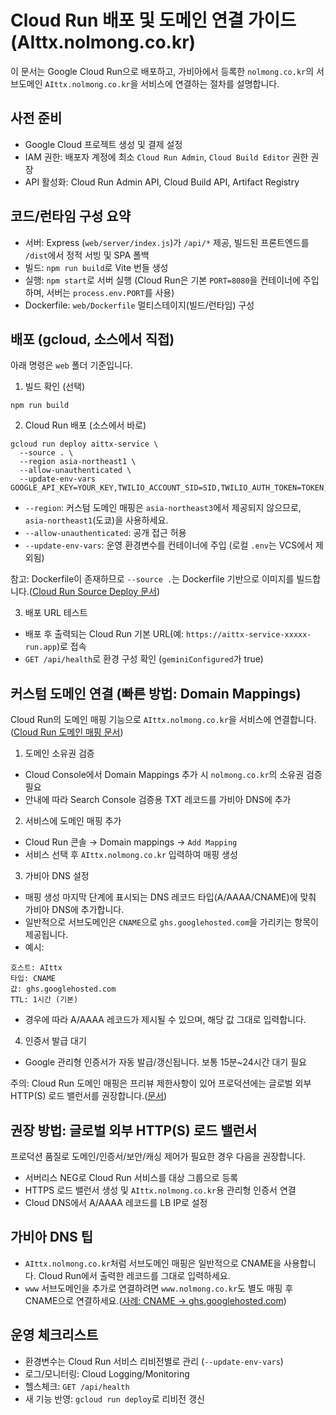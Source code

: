 # Cloud Run 배포 및 도메인 연결 가이드 (AIttx.nolmong.co.kr)

이 문서는 Google Cloud Run으로 배포하고, 가비아에서 등록한 `nolmong.co.kr`의 서브도메인 `AIttx.nolmong.co.kr`을 서비스에 연결하는 절차를 설명합니다.

## 사전 준비
- Google Cloud 프로젝트 생성 및 결제 설정
- IAM 권한: 배포자 계정에 최소 `Cloud Run Admin`, `Cloud Build Editor` 권한 권장
- API 활성화: Cloud Run Admin API, Cloud Build API, Artifact Registry

## 코드/런타임 구성 요약
- 서버: Express (`web/server/index.js`)가 `/api/*` 제공, 빌드된 프론트엔드를 `/dist`에서 정적 서빙 및 SPA 폴백
- 빌드: `npm run build`로 Vite 번들 생성
- 실행: `npm start`로 서버 실행 (Cloud Run은 기본 `PORT=8080`을 컨테이너에 주입하며, 서버는 `process.env.PORT`를 사용)
- Dockerfile: `web/Dockerfile` 멀티스테이지(빌드/런타임) 구성

## 배포 (gcloud, 소스에서 직접)
아래 명령은 `web` 폴더 기준입니다.

1) 빌드 확인 (선택)
```
npm run build
```

2) Cloud Run 배포 (소스에서 바로)
```
gcloud run deploy aittx-service \
  --source . \
  --region asia-northeast1 \
  --allow-unauthenticated \
  --update-env-vars GOOGLE_API_KEY=YOUR_KEY,TWILIO_ACCOUNT_SID=SID,TWILIO_AUTH_TOKEN=TOKEN,TWILIO_PHONE_FROM=+8210XXXXXXX
```
- `--region`: 커스텀 도메인 매핑은 `asia-northeast3`에서 제공되지 않으므로, `asia-northeast1`(도쿄)을 사용하세요.
- `--allow-unauthenticated`: 공개 접근 허용
- `--update-env-vars`: 운영 환경변수를 컨테이너에 주입 (로컬 `.env`는 VCS에서 제외됨)

참고: Dockerfile이 존재하므로 `--source .`는 Dockerfile 기반으로 이미지를 빌드합니다.([Cloud Run Source Deploy 문서](https://cloud.google.com/run/docs/deploying-source-code))

3) 배포 URL 테스트
- 배포 후 출력되는 Cloud Run 기본 URL(예: `https://aittx-service-xxxxx-run.app`)로 접속
- `GET /api/health`로 환경 구성 확인 (`geminiConfigured`가 true)

## 커스텀 도메인 연결 (빠른 방법: Domain Mappings)
Cloud Run의 도메인 매핑 기능으로 `AIttx.nolmong.co.kr`을 서비스에 연결합니다.([Cloud Run 도메인 매핑 문서](https://cloud.google.com/run/docs/mapping-custom-domains))

1) 도메인 소유권 검증
- Cloud Console에서 Domain Mappings 추가 시 `nolmong.co.kr`의 소유권 검증 필요
- 안내에 따라 Search Console 검증용 TXT 레코드를 가비아 DNS에 추가

2) 서비스에 도메인 매핑 추가
- Cloud Run 콘솔 → Domain mappings → `Add Mapping`
- 서비스 선택 후 `AIttx.nolmong.co.kr` 입력하여 매핑 생성

3) 가비아 DNS 설정
- 매핑 생성 마지막 단계에 표시되는 DNS 레코드 타입(A/AAAA/CNAME)에 맞춰 가비아 DNS에 추가합니다.
- 일반적으로 서브도메인은 `CNAME`으로 `ghs.googlehosted.com`을 가리키는 항목이 제공됩니다.
- 예시:
```
호스트: AIttx
타입: CNAME
값: ghs.googlehosted.com
TTL: 1시간 (기본)
```
- 경우에 따라 A/AAAA 레코드가 제시될 수 있으며, 해당 값 그대로 입력합니다.

4) 인증서 발급 대기
- Google 관리형 인증서가 자동 발급/갱신됩니다. 보통 15분~24시간 대기 필요

주의: Cloud Run 도메인 매핑은 프리뷰 제한사항이 있어 프로덕션에는 글로벌 외부 HTTP(S) 로드 밸런서를 권장합니다.([문서](https://cloud.google.com/run/docs/mapping-custom-domains))

## 권장 방법: 글로벌 외부 HTTP(S) 로드 밸런서
프로덕션 품질로 도메인/인증서/보안/캐싱 제어가 필요한 경우 다음을 권장합니다.
- 서버리스 NEG로 Cloud Run 서비스를 대상 그룹으로 등록
- HTTPS 로드 밸런서 생성 및 `AIttx.nolmong.co.kr`용 관리형 인증서 연결
- Cloud DNS에서 A/AAAA 레코드를 LB IP로 설정

## 가비아 DNS 팁
- `AIttx.nolmong.co.kr`처럼 서브도메인 매핑은 일반적으로 CNAME을 사용합니다. Cloud Run에서 출력한 레코드를 그대로 입력하세요.
- `www` 서브도메인을 추가로 연결하려면 `www.nolmong.co.kr`도 별도 매핑 후 CNAME으로 연결하세요.([사례: CNAME → ghs.googlehosted.com](https://serverfault.com/questions/1053154/how-to-map-google-domains-domain-name-to-google-cloud-run-project-i-cant-make))

## 운영 체크리스트
- 환경변수는 Cloud Run 서비스 리비전별로 관리 (`--update-env-vars`)
- 로그/모니터링: Cloud Logging/Monitoring
- 헬스체크: `GET /api/health`
- 새 기능 반영: `gcloud run deploy`로 리비전 갱신